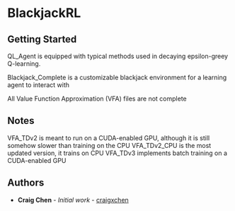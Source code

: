 # BlackjackRL


## Getting Started

QL_Agent is equipped with typical methods used in decaying epsilon-greey Q-learning.

Blackjack_Complete is a customizable blackjack environment for a learning agent to interact with


All Value Function Approximation (VFA) files are not complete

## Notes

VFA_TDv2 is meant to run on a CUDA-enabled GPU, although it is still somehow slower than training on the CPU
VFA_TDv2_CPU is the most updated version, it trains on CPU
VFA_TDv3 implements batch training on a CUDA-enabled GPU

## Authors

* **Craig Chen** - *Initial work* - [craigxchen](https://github.com/craigxchen)


